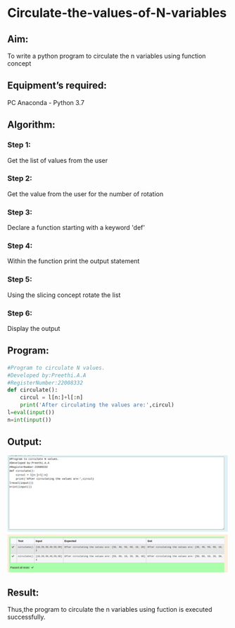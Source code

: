 # Circulate-the-values-of-N-variables

## Aim:

To write a python program to circulate the n variables using function concept

## Equipment’s required:

PC
Anaconda - Python 3.7
## Algorithm: 

### Step 1:
Get the list of values from the user
### Step 2: 
Get the value from the user for the number of rotation
### Step 3: 
Declare a function starting with a keyword 'def'
### Step 4: 
Within the function print the output statement
### Step 5: 
Using the slicing concept rotate the list
### Step 6: 
Display the output
## Program:
```python
#Program to circulate N values.
#Developed by:Preethi.A.A
#RegisterNumber:22008332
def circulate():
    circul = l[n:]+l[:n]
    print('After circulating the values are:',circul)
l=eval(input())
n=int(input())
```
## Output:
![](./circulate%20the%20variables.png)

## Result:
Thus,the program to circulate the n variables using fuction is executed successfully.
